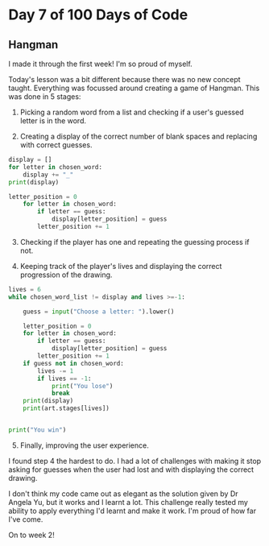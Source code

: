# Day 7 of 100 Days of Code
## Hangman

I made it through the first week! I'm so proud of myself.

Today's lesson was a bit different because there was no new concept taught. Everything was focussed around creating a game of Hangman. This was done in 5 stages:

1. Picking a random word from a list and checking if a user's guessed letter is in the word.

2. Creating a display of the correct number of blank spaces and replacing with correct guesses.

```python
display = []
for letter in chosen_word:
    display += "_"
print(display)

letter_position = 0
    for letter in chosen_word:
        if letter == guess:
            display[letter_position] = guess
        letter_position += 1
```
3. Checking if the player has one and repeating the guessing process if not.

4. Keeping track of the player's lives and displaying the correct progression of the drawing. 

```python
lives = 6
while chosen_word_list != display and lives >=-1:

    guess = input("Choose a letter: ").lower()    

    letter_position = 0
    for letter in chosen_word:
        if letter == guess:
            display[letter_position] = guess
        letter_position += 1
    if guess not in chosen_word:
        lives -= 1
        if lives == -1:
            print("You lose")
            break
    print(display)
    print(art.stages[lives])


print("You win")
```
5. Finally, improving the user experience.

I found step 4 the hardest to do. I had a lot of challenges with making it stop asking for guesses when the user had lost and with displaying the correct drawing. 

I don't think my code came out as elegant as the solution given by Dr Angela Yu, but it works and I learnt a lot. This challenge really tested my ability to apply everything I'd learnt and make it work. I'm proud of how far I've come. 

On to week 2!